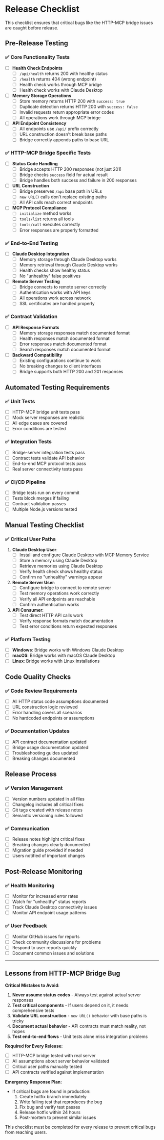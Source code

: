 # Release Checklist

This checklist ensures that critical bugs like the HTTP-MCP bridge issues are caught before release.

## Pre-Release Testing

### ✅ Core Functionality Tests
- [ ] **Health Check Endpoints**
  - [ ] `/api/health` returns 200 with healthy status
  - [ ] `/health` returns 404 (wrong endpoint)
  - [ ] Health check works through MCP bridge
  - [ ] Health check works with Claude Desktop

- [ ] **Memory Storage Operations**  
  - [ ] Store memory returns HTTP 200 with `success: true`
  - [ ] Duplicate detection returns HTTP 200 with `success: false`
  - [ ] Invalid requests return appropriate error codes
  - [ ] All operations work through MCP bridge

- [ ] **API Endpoint Consistency**
  - [ ] All endpoints use `/api/` prefix correctly
  - [ ] URL construction doesn't break base paths
  - [ ] Bridge correctly appends paths to base URL

### ✅ HTTP-MCP Bridge Specific Tests
- [ ] **Status Code Handling**
  - [ ] Bridge accepts HTTP 200 responses (not just 201)
  - [ ] Bridge checks `success` field for actual result
  - [ ] Bridge handles both success and failure in 200 responses
  
- [ ] **URL Construction**
  - [ ] Bridge preserves `/api` base path in URLs
  - [ ] `new URL()` calls don't replace existing paths
  - [ ] All API calls reach correct endpoints

- [ ] **MCP Protocol Compliance**
  - [ ] `initialize` method works
  - [ ] `tools/list` returns all tools
  - [ ] `tools/call` executes correctly
  - [ ] Error responses are properly formatted

### ✅ End-to-End Testing
- [ ] **Claude Desktop Integration**
  - [ ] Memory storage through Claude Desktop works
  - [ ] Memory retrieval through Claude Desktop works
  - [ ] Health checks show healthy status
  - [ ] No "unhealthy" false positives

- [ ] **Remote Server Testing**
  - [ ] Bridge connects to remote server correctly
  - [ ] Authentication works with API keys
  - [ ] All operations work across network
  - [ ] SSL certificates are handled properly

### ✅ Contract Validation
- [ ] **API Response Formats**
  - [ ] Memory storage responses match documented format
  - [ ] Health responses match documented format
  - [ ] Error responses match documented format
  - [ ] Search responses match documented format

- [ ] **Backward Compatibility**
  - [ ] Existing configurations continue to work
  - [ ] No breaking changes to client interfaces
  - [ ] Bridge supports both HTTP 200 and 201 responses

## Automated Testing Requirements

### ✅ Unit Tests
- [ ] HTTP-MCP bridge unit tests pass
- [ ] Mock server responses are realistic
- [ ] All edge cases are covered
- [ ] Error conditions are tested

### ✅ Integration Tests  
- [ ] Bridge-server integration tests pass
- [ ] Contract tests validate API behavior
- [ ] End-to-end MCP protocol tests pass
- [ ] Real server connectivity tests pass

### ✅ CI/CD Pipeline
- [ ] Bridge tests run on every commit
- [ ] Tests block merges if failing
- [ ] Contract validation passes
- [ ] Multiple Node.js versions tested

## Manual Testing Checklist

### ✅ Critical User Paths
1. **Claude Desktop User**:
   - [ ] Install and configure Claude Desktop with MCP Memory Service
   - [ ] Store a memory using Claude Desktop
   - [ ] Retrieve memories using Claude Desktop  
   - [ ] Verify health check shows healthy status
   - [ ] Confirm no "unhealthy" warnings appear

2. **Remote Server User**:
   - [ ] Configure bridge to connect to remote server
   - [ ] Test memory operations work correctly
   - [ ] Verify all API endpoints are reachable
   - [ ] Confirm authentication works

3. **API Consumer**:
   - [ ] Test direct HTTP API calls work
   - [ ] Verify response formats match documentation
   - [ ] Test error conditions return expected responses

### ✅ Platform Testing
- [ ] **Windows**: Bridge works with Windows Claude Desktop
- [ ] **macOS**: Bridge works with macOS Claude Desktop  
- [ ] **Linux**: Bridge works with Linux installations

## Code Quality Checks

### ✅ Code Review Requirements
- [ ] All HTTP status code assumptions documented
- [ ] URL construction logic reviewed
- [ ] Error handling covers all scenarios
- [ ] No hardcoded endpoints or assumptions

### ✅ Documentation Updates
- [ ] API contract documentation updated
- [ ] Bridge usage documentation updated
- [ ] Troubleshooting guides updated
- [ ] Breaking changes documented

## Release Process

### ✅ Version Management
- [ ] Version numbers updated in all files
- [ ] Changelog includes all critical fixes
- [ ] Git tags created with release notes
- [ ] Semantic versioning rules followed

### ✅ Communication
- [ ] Release notes highlight critical fixes
- [ ] Breaking changes clearly documented
- [ ] Migration guide provided if needed
- [ ] Users notified of important changes

## Post-Release Monitoring

### ✅ Health Monitoring
- [ ] Monitor for increased error rates
- [ ] Watch for "unhealthy" status reports
- [ ] Track Claude Desktop connectivity issues
- [ ] Monitor API endpoint usage patterns

### ✅ User Feedback
- [ ] Monitor GitHub issues for reports
- [ ] Check community discussions for problems
- [ ] Respond to user reports quickly
- [ ] Document common issues and solutions

---

## Lessons from HTTP-MCP Bridge Bug

**Critical Mistakes to Avoid:**
1. **Never assume status codes** - Always test against actual server responses
2. **Test critical components** - If users depend on it, it needs comprehensive tests
3. **Validate URL construction** - `new URL()` behavior with base paths is tricky
4. **Document actual behavior** - API contracts must match reality, not hopes
5. **Test end-to-end flows** - Unit tests alone miss integration problems

**Required for Every Release:**
- [ ] HTTP-MCP bridge tested with real server
- [ ] All assumptions about server behavior validated
- [ ] Critical user paths manually tested
- [ ] API contracts verified against implementation

**Emergency Response Plan:**
- If critical bugs are found in production:
  1. Create hotfix branch immediately
  2. Write failing test that reproduces the bug
  3. Fix bug and verify test passes
  4. Release hotfix within 24 hours
  5. Post-mortem to prevent similar issues

This checklist must be completed for every release to prevent critical bugs from reaching users.